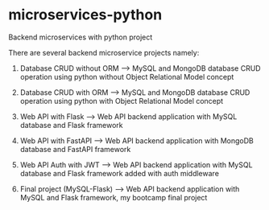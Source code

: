 # microservices-python
Backend microservices with python project 

There are several backend microservice projects namely:

1. Database CRUD without ORM --> MySQL and MongoDB database CRUD operation using python without Object Relational Model concept

2. Database CRUD with ORM --> MySQL and MongoDB database CRUD operation using python with Object Relational Model concept

3. Web API with Flask --> Web API backend application with MySQL database and Flask framework

4. Web API with FastAPI --> Web API backend application with MongoDB database and FastAPI framework

5. Web API Auth with JWT --> Web API backend application with MySQL database and Flask framework added with auth middleware

6. Final project (MySQL-Flask) --> Web API backend application with MySQL and Flask framework, my bootcamp final project
